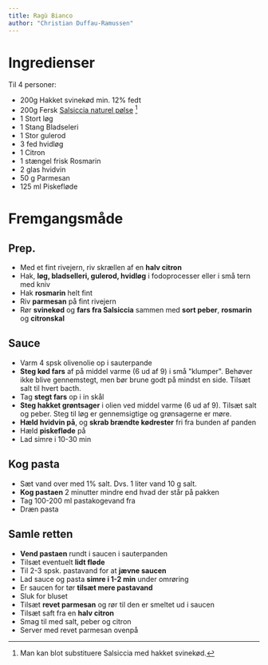 ```yaml
---
title: Ragù Bianco
author: "Christian Duffau-Ramussen"
---
```


# Ingredienser

Til 4 personer:

- 200g Hakket svinekød min. 12% fedt
- 200g Fersk [Salsiccia naturel pølse](https://www.nemlig.com/salsiccia-natural-5062701) [^1]
- 1 Stort løg
- 1 Stang Bladseleri
- 1 Stor gulerod 
- 3 fed hvidløg
- 1 Citron
- 1 stængel frisk Rosmarin
- 2 glas hvidvin
- 50 g Parmesan
- 125 ml Piskefløde

[^1]: Man kan blot substituere Salsiccia med hakket svinekød.

# Fremgangsmåde

## Prep.
- Med et fint rivejern, riv skrællen af en **halv citron**
- Hak, **løg, bladselleri, gulerod, hvidløg** i fodoprocesser eller i små tern med kniv
- Hak **rosmarin** helt fint
- Riv **parmesan** på fint rivejern
- Rør **svinekød** og **fars fra Salsiccia** sammen med **sort peber**, **rosmarin** og **citronskal** 

## Sauce
- Varm 4 spsk olivenolie op i sauterpande
- **Steg kød fars** af på middel varme (6 ud af 9) i små "klumper". Behøver ikke blive gennemstegt, men bør brune godt på mindst en side. Tilsæt salt til hvert bacth.
- Tag **stegt fars** op i in skål
- **Steg hakket grøntsager** i olien ved middel varme (6 ud af 9). Tilsæt salt og peber. Steg til løg er gennemsigtige og grønsagerne er møre.
- **Hæld hvidvin på**, og **skrab brændte kødrester** fri fra bunden af panden
- Hæld **piskefløde** på
- Lad simre i 10-30 min

## Kog pasta
- Sæt vand over med 1% salt. Dvs. 1 liter vand 10 g salt.
- **Kog pastaen** 2 minutter mindre end hvad der står på pakken
- Tag 100-200 ml pastakogevand fra
- Dræn pasta

## Samle retten
- **Vend pastaen** rundt i saucen i sauterpanden
- Tilsæt eventuelt **lidt fløde**
- Til 2-3 spsk. pastavand for at **jævne saucen**
- Lad sauce og pasta **simre i 1-2 min** under omrøring
- Er saucen for tør **tilsæt mere pastavand**
- Sluk for bluset
- Tilsæt **revet parmesan** og rør til den er smeltet ud i saucen
- Tilsæt saft fra en **halv citron**
- Smag til med salt, peber og citron
- Server med revet parmesan ovenpå


